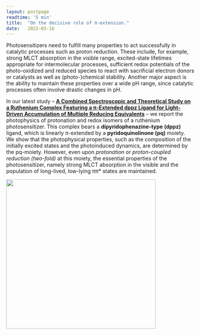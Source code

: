 ```yaml
---
layout: postpage
readtime: '5 min'
title:  "On the decisive role of π-extension."
date:   2022-03-16
---
```


<span class="dropcap">P</span>hotosensitizers need to fulfill many properties to act successfully in catalytic processes such as proton 
reduction. These include, for example, strong MLCT absorption in the visible range, excited-state lifetimes 
appropriate for intermolecular processes, sufficient redox potentials of the photo-oxidized and reduced species 
to react with sacrificial electron donors or catalysts as well as (photo-)chemical stability. Another major 
aspect is the ability to maintain these properties over a wide pH range, since catalytic processes often 
involve drastic changes in pH. 
<br>

In our latest study – [**A Combined Spectroscopic and Theoretical Study on a Ruthenium Complex Featuring a 
π-Extended dppz Ligand for Light-Driven Accumulation of Multiple Reducing Equivalents**](https://doi.org/10.1002/chem.202103882) – 
we report the photophysics of protonation and redox isomers of a ruthenium photosensitizer. This complex bears 
a **dipyridophenazine-type (dppz)** ligand, which is linearly π-extended by a **pyridoquinolinone (pq)** moiety. 
We show that the photophysical properties, such as the composition of the initially excited states and the 
photoinduced dynamics, are determined by the pq-moiety. However, even upon *protonation* or *proton-coupled 
reduction (two-fold)* at this moiety, the essential properties of the photosensitizer, namely strong MLCT 
absorption in the visible and the population of long-lived, low-lying ππ* states are maintained.

<img width=400 src='https://raw.githubusercontent.com/carolin-m/carolin-m.github.io/main/assets/img/pub/TOC_RuLOxim.png'> 
